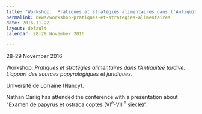 ```yaml
---
title: "Workshop:  Pratiques et stratégies alimentaires dans l’Antiquité tardive (Nancy)"
permalink: news/workshop-pratiques-et-strategies-alimentaires
date: 2016-11-22
layout: default
calendar: 28-29 November 2016

---
```


<p>28-29 November 2016</p>
<p>Workshop: <em>Pratiques et strat&eacute;gies alimentaires dans l&rsquo;Antiquite&eacute; tardive. L&rsquo;apport des sources papyrologiques et juridiques</em>.</p>
<p>Universit&eacute; de Lorraine (Nancy).</p>
<p>Nathan Carlig has attended the conference with a presentation about "Examen de papyrus et ostraca coptes (VI<sup>e</sup>-VIII<sup>e</sup> si&egrave;cle)".</p>

